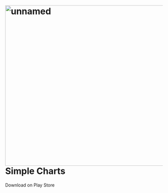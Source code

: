 # <img width="512" height="512" alt="unnamed" src="https://github.com/user-attachments/assets/a0309b3a-52e7-405d-bca3-88cc097c07da" /> Simple Charts
Download on Play Store

